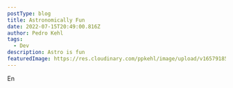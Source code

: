 ```yaml
---
postType: blog
title: Astronomically Fun
date: 2022-07-15T20:49:00.816Z
author: Pedro Kehl
tags:
  - Dev
description: Astro is fun
featuredImage: https://res.cloudinary.com/ppkehl/image/upload/v1657918513/2864e840-2df2-11ec-b5e8-73b095e03049-astro_upwfwm.jpg
---
```

En